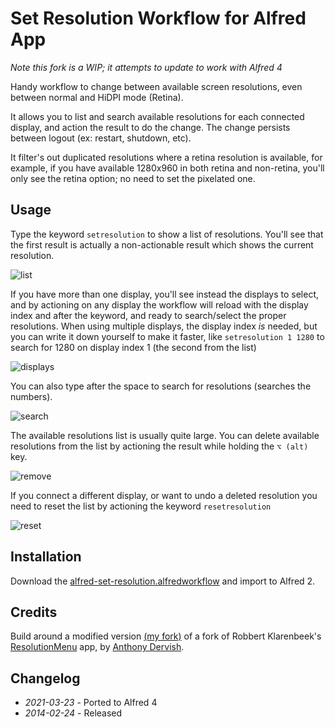 # Set Resolution Workflow for Alfred App

_Note this fork is a WIP; it attempts to update to work with Alfred 4_

Handy workflow to change between available screen resolutions, even between normal and HiDPI mode (Retina).

It allows you to list and search available resolutions for each connected display, and action the result to do the change. The change persists between logout (ex: restart, shutdown, etc).

It filter's out duplicated resolutions where a retina resolution is available, for example, if you have available 1280x960 in both retina and non-retina, you'll only see the retina option; no need to set the pixelated one.

## Usage

Type the keyword ```setresolution``` to show a list of resolutions. You'll see that the first result is actually a non-actionable result which shows the current resolution.

![list](https://raw.github.com/ramiroaraujo/alfred-set-resolution-workflow/master/screenshots/list.png)

If you have more than one display, you'll see instead the displays to select, and by actioning on any display the workflow will reload with the display index and after the keyword, and ready to search/select the proper resolutions. When using multiple displays, the display index _is_ needed, but you can write it down yourself to make it faster, like ```setresolution 1 1280``` to search for 1280 on display index 1 (the second from the list)

![displays](https://raw.github.com/ramiroaraujo/alfred-set-resolution-workflow/master/screenshots/displays.png)

You can also type after the space to search for resolutions (searches the numbers).

![search](https://raw.github.com/ramiroaraujo/alfred-set-resolution-workflow/master/screenshots/search.png)

The available resolutions list is usually quite large. You can delete available resolutions from the list by actioning the result while holding the ```⌥ (alt)``` key.

![remove](https://raw.github.com/ramiroaraujo/alfred-set-resolution-workflow/master/screenshots/remove.png)

If you connect a different display, or want to undo a deleted resolution you need to reset the list by actioning the keyword ```resetresolution```

![reset](https://raw.github.com/ramiroaraujo/alfred-set-resolution-workflow/master/screenshots/reset.png)

## Installation
Download the [alfred-set-resolution.alfredworkflow](https://github.com/jkp/alfred-set-resolution-workflow/raw/master/alfred-set-resolution.alfredworkflow) and import to Alfred 2.

## Credits

Build around a modified version [(my fork)](https://github.com/ramiroaraujo/ResolutionMenu) of a fork of Robbert Klarenbeek's [ResolutionMenu](https://github.com/robbertkl/ResolutionMenu) app, by [Anthony Dervish](https://github.com/antmd/ResolutionMenu).

## Changelog
* _2021-03-23_ - Ported to Alfred 4
* _2014-02-24_ - Released
